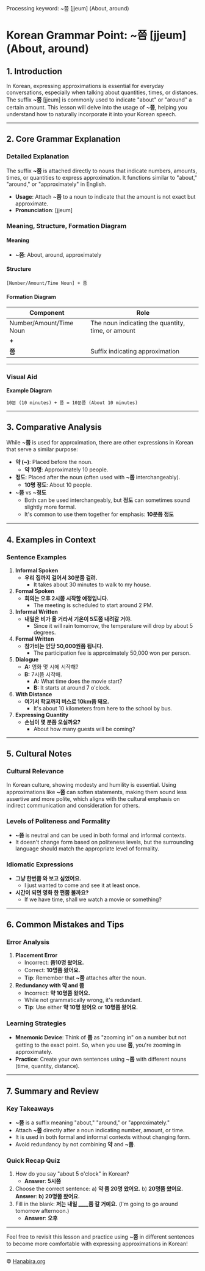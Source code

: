 Processing keyword: ~쯤 [jjeum] (About, around)
# Korean Grammar Point: ~쯤 [jjeum] (About, around)

## 1. Introduction
In Korean, expressing approximations is essential for everyday conversations, especially when talking about quantities, times, or distances. The suffix **~쯤** [jjeum] is commonly used to indicate "about" or "around" a certain amount. This lesson will delve into the usage of **~쯤**, helping you understand how to naturally incorporate it into your Korean speech.

---
## 2. Core Grammar Explanation
### Detailed Explanation
The suffix **~쯤** is attached directly to nouns that indicate numbers, amounts, times, or quantities to express approximation. It functions similar to "about," "around," or "approximately" in English.
- **Usage**: Attach **~쯤** to a noun to indicate that the amount is not exact but approximate.
- **Pronunciation**: [jjeum]
### Meaning, Structure, Formation Diagram
#### Meaning
- **~쯤**: About, around, approximately
#### Structure
```
[Number/Amount/Time Noun] + 쯤
```
#### Formation Diagram
| Component            | Role                          |
|----------------------|-------------------------------|
| Number/Amount/Time Noun | The noun indicating the quantity, time, or amount |
| **+**                |                               |
| **쯤**                | Suffix indicating approximation |
---
### Visual Aid
**Example Diagram**
```
10분 (10 minutes) + 쯤 = 10분쯤 (About 10 minutes)
```
---
## 3. Comparative Analysis
While **~쯤** is used for approximation, there are other expressions in Korean that serve a similar purpose:
- **약 (~)**: Placed before the noun.
  - **약 10명**: Approximately 10 people.
- **정도**: Placed after the noun (often used with **~쯤** interchangeably).
  - **10명 정도**: About 10 people.
- **~쯤** vs **~정도**
  - Both can be used interchangeably, but **정도** can sometimes sound slightly more formal.
  - It's common to use them together for emphasis: **10분쯤 정도**
---
## 4. Examples in Context
### Sentence Examples
1. **Informal Spoken**
   - **우리 집까지 걸어서 30분쯤 걸려.**
     - It takes about 30 minutes to walk to my house.
2. **Formal Spoken**
   - **회의는 오후 2시쯤 시작할 예정입니다.**
     - The meeting is scheduled to start around 2 PM.
3. **Informal Written**
   - **내일은 비가 올 거라서 기온이 5도쯤 내려갈 거야.**
     - Since it will rain tomorrow, the temperature will drop by about 5 degrees.
4. **Formal Written**
   - **참가비는 인당 50,000원쯤 됩니다.**
     - The participation fee is approximately 50,000 won per person.
5. **Dialogue**
   - **A:** 영화 몇 시에 시작해?
   - **B:** 7시쯤 시작해.
     - **A:** What time does the movie start?
     - **B:** It starts at around 7 o'clock.
6. **With Distance**
   - **여기서 학교까지 버스로 10km쯤 돼요.**
     - It's about 10 kilometers from here to the school by bus.
7. **Expressing Quantity**
   - **손님이 몇 분쯤 오실까요?**
     - About how many guests will be coming?
---
## 5. Cultural Notes
### Cultural Relevance
In Korean culture, showing modesty and humility is essential. Using approximations like **~쯤** can soften statements, making them sound less assertive and more polite, which aligns with the cultural emphasis on indirect communication and consideration for others.
### Levels of Politeness and Formality
- **~쯤** is neutral and can be used in both formal and informal contexts.
- It doesn't change form based on politeness levels, but the surrounding language should match the appropriate level of formality.
### Idiomatic Expressions
- **그냥 한번쯤 와 보고 싶었어요.**
  - I just wanted to come and see it at least once.
- **시간이 되면 영화 한 편쯤 볼까요?**
  - If we have time, shall we watch a movie or something?
---
## 6. Common Mistakes and Tips
### Error Analysis
1. **Placement Error**
   - Incorrect: **쯤10명 왔어요.**
   - Correct: **10명쯤 왔어요.**
   - **Tip**: Remember that **~쯤** attaches after the noun.
2. **Redundancy with 약 and 쯤**
   - Incorrect: **약 10명쯤 왔어요.**
   - While not grammatically wrong, it's redundant.
   - **Tip**: Use either **약 10명 왔어요** or **10명쯤 왔어요**.
### Learning Strategies
- **Mnemonic Device**: Think of **쯤** as "zooming in" on a number but not getting to the exact point. So, when you use **쯤**, you're zooming in approximately.
- **Practice**: Create your own sentences using **~쯤** with different nouns (time, quantity, distance).
---
## 7. Summary and Review
### Key Takeaways
- **~쯤** is a suffix meaning "about," "around," or "approximately."
- Attach **~쯤** directly after a noun indicating number, amount, or time.
- It is used in both formal and informal contexts without changing form.
- Avoid redundancy by not combining **약** and **~쯤**.
### Quick Recap Quiz
1. How do you say "about 5 o'clock" in Korean?
   - **Answer**: **5시쯤**
2. Choose the correct sentence:
   a) **약 쯤 20명 왔어요.**
   b) **20명쯤 왔어요.**
   **Answer**: **b) 20명쯤 왔어요.**
3. Fill in the blank:
   **저는 내일 ____쯤 갈 거예요.** (I'm going to go around tomorrow afternoon.)
   - **Answer**: **오후**
---
Feel free to revisit this lesson and practice using **~쯤** in different sentences to become more comfortable with expressing approximations in Korean!

---
© [Hanabira.org](https://hanabira.org)
